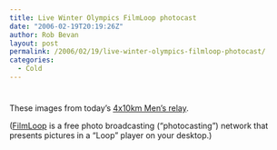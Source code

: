 ```yaml
---
title: Live Winter Olympics FilmLoop photocast
date: "2006-02-19T20:19:26Z"
author: Rob Bevan
layout: post
permalink: /2006/02/19/live-winter-olympics-filmloop-photocast/
categories:
  - Cold
---
```

[<img style="float: none; padding-bottom: 10px;"  src="http://robbevan.com/blog/wp-content/themes/robbevan/images/posts/torino-filmloop.png" alt="" />][1]

These images from today&#8217;s [4x10km Men&#8217;s relay][2].

([FilmLoop][3] is a free photo broadcasting (&#8220;photocasting&#8221;) network that presents pictures in a &#8220;Loop&#8221; player on your desktop.)

 [1]: http://invite.filmloop.com/x?E18CiSXWtAUmnZvg2Y8DPVzTSuKlxixI
 [2]: http://www.torino2006.org/ENG/IDF/CC/C73C_CCM410101.html
 [3]: http://filmloop.com/whatis.html

